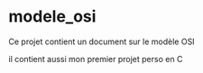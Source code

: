 # modele_osi

Ce projet contient un document sur le modèle OSI

il contient aussi mon premier projet perso en C 
